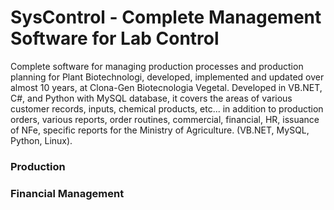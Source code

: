 # SysControl - Complete Management Software for Lab Control

Complete software for managing production processes and production planning for Plant Biotechnologi, developed, implemented and updated over almost 10 years, at Clona-Gen Biotecnologia Vegetal. Developed in VB.NET, C#, and Python with MySQL database, it covers the areas of various customer records, inputs, chemical products, etc... in addition to production orders, various reports, order routines, commercial, financial, HR, issuance of NFe, specific reports for the Ministry of Agriculture. (VB.NET, MySQL, Python, Linux).

### Production

### Financial Management

### 
